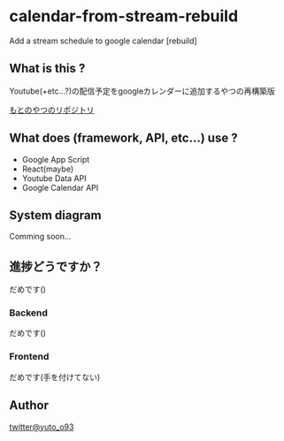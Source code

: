 # calendar-from-stream-rebuild
Add a stream schedule to google calendar [rebuild]

## What is this ?
Youtube(+etc...?)の配信予定をgoogleカレンダーに追加するやつの再構築版

[もとのやつのリポジトリ](https://github.com/cffnpwr/calendar-from-stream)

## What does (framework, API, etc...) use ?
 - Google App Script
 - React(maybe)
 - Youtube Data API
 - Google Calendar API

## System diagram
Comming soon...

## 進捗どうですか？
だめです()

### Backend
だめです()

### Frontend
だめです(手を付けてない)

## Author
[twitter@yuto_o93](https://twitter.com/yuto_o93)
